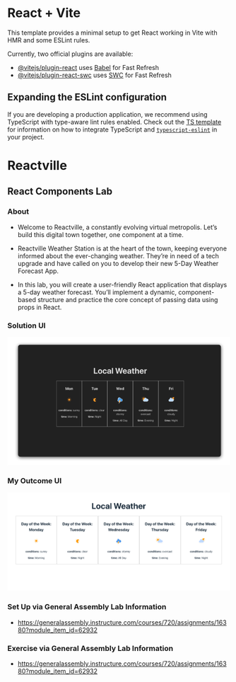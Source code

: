 # React + Vite

This template provides a minimal setup to get React working in Vite with HMR and some ESLint rules.

Currently, two official plugins are available:

- [@vitejs/plugin-react](https://github.com/vitejs/vite-plugin-react/blob/main/packages/plugin-react) uses [Babel](https://babeljs.io/) for Fast Refresh
- [@vitejs/plugin-react-swc](https://github.com/vitejs/vite-plugin-react/blob/main/packages/plugin-react-swc) uses [SWC](https://swc.rs/) for Fast Refresh

## Expanding the ESLint configuration

If you are developing a production application, we recommend using TypeScript with type-aware lint rules enabled. Check out the [TS template](https://github.com/vitejs/vite/tree/main/packages/create-vite/template-react-ts) for information on how to integrate TypeScript and [`typescript-eslint`](https://typescript-eslint.io) in your project.

# Reactville

## React Components Lab

### About
- Welcome to Reactville, a constantly evolving virtual metropolis. Let’s build this digital town together, one component at a time.

- Reactville Weather Station is at the heart of the town, keeping everyone informed about the ever-changing weather. They’re in need of a tech upgrade and have called on you to develop their new 5-Day Weather Forecast App.

- In this lab, you will create a user-friendly React application that displays a 5-day weather forecast. You’ll implement a dynamic, component-based structure and practice the core concept of passing data using props in React.

### Solution UI
![Solution UI](./public/ReactvilleFinalBrowserSolution.png)

### My Outcome UI
![My Outcome UI](./public/Outcome_UI_after_I_completed_the_exercise.png)

### Set Up via General Assembly Lab Information
- https://generalassembly.instructure.com/courses/720/assignments/16380?module_item_id=62932

### Exercise via General Assembly Lab Information
- https://generalassembly.instructure.com/courses/720/assignments/16380?module_item_id=62932

